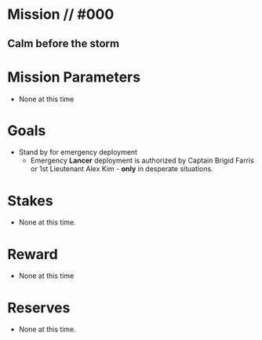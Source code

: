 # Mission // #000
## Calm before the storm

# Mission Parameters
- None at this time

# Goals
- Stand by for emergency deployment
  - Emergency **Lancer** deployment is authorized by Captain Brigid Farris or 1st Lieutenant Alex Kim - **only** in desperate situations.

# Stakes
- None at this time.

# Reward
- None at this time

# Reserves
- None at this time.
